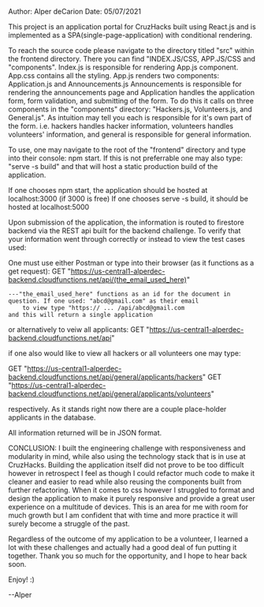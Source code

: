 Author: Alper deCarion
Date: 05/07/2021



This project is an application portal for CruzHacks built using React.js
and is implemented as a SPA(single-page-application) with conditional rendering.


To reach the source code please navigate to the directory titled "src" within the frontend directory.
There you can find "INDEX.JS/CSS, APP.JS/CSS and "components".
Index.js is responsible for rendering App.js component. App.css contains all the styling.
App.js renders two components: Application.js and Announcements.js
Announcements is responsible for rendering the announcements page and Application handles
the application form, form validation, and submitting of the form. To do this it calls on three 
components in the "components" directory: "Hackers.js, Volunteers.js, and General.js".
As intuition may tell you each is responsible for it's own part of the form.
i.e. hackers handles hacker information, volunteers handles volunteers' information, and general
is responsible for general information.



To use, one may navigate to the root of the "frontend" directory and type into their console:
npm start. If this is not preferrable one may also type: "serve -s build" and that
will host a static production build of the application.

If one chooses npm start, the application should be hosted at localhost:3000 (if 3000 is free)
If one chooses serve -s build, it should be hosted at localhost:5000

Upon submission of the application, the information is routed to firestore backend via
the REST api built for the backend challenge. To verify that your information went through correctly
or instead to view the test cases used:

One must use either Postman or type into their browser (as it functions as a get request):
GET "https://us-central1-alperdec-backend.cloudfunctions.net/api/(the_email_used_here)"

	---"the_email_used_here" functions as an id for the document in question. If one used: "abcd@gmail.com" as their email
		to view type "https:// ... /api/abcd@gmail.com
	and this will return a single application

or alternatively to veiw all applicants:
GET "https://us-central1-alperdec-backend.cloudfunctions.net/api"

if one also would like to view all hackers or all volunteers one may type:

GET "https://us-central1-alperdec-backend.cloudfunctions.net/api/general/applicants/hackers"
GET "https://us-central1-alperdec-backend.cloudfunctions.net/api/general/applicants/volunteers"

respectively.
As it stands right now there are a couple place-holder applicants in the database.

All information returned will be in JSON format.

CONCLUSION:
I built the engineering challenge with responsiveness and modularity in mind, while also 
using the technology stack that is in use at CruzHacks. Building the application itself did
not prove to be too difficult however in retrospect I feel as though I could refactor
much code to make it cleaner and easier to read while also reusing the components built
from further refactoring. When it comes to css however I struggled to format and design
the application to make it purely responsive and provide a great user experience on
a multitude of devices. This is an area for me with room for much growth but I am confident
that with time and more practice it will surely become a struggle of the past.

Regardless of the outcome of my application to be a volunteer, I learned a lot with
these challenges and actually had a good deal of fun putting it together.
Thank you so much for the opportunity, and I hope to hear back soon.

Enjoy! :)

--Alper
